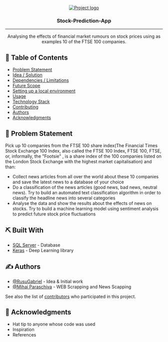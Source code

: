 <p align="center">
  <a href="" rel="noopener">
 <img src="https://i.imgur.com/AZ2iWek.png" alt="Project logo"></a>
</p>
<h3 align="center">Stock-Prediction-App</h3>

---

<p align="center"> Analysing the effects of financial market rumours
on stock prices using as examples 10 of the FTSE 100 companies. 
    <br> 
</p>

## 📝 Table of Contents
- [Problem Statement](#problem_statement)
- [Idea / Solution](#idea)
- [Dependencies / Limitations](#limitations)
- [Future Scope](#future_scope)
- [Setting up a local environment](#getting_started)
- [Usage](#usage)
- [Technology Stack](#tech_stack)
- [Contributing](../CONTRIBUTING.md)
- [Authors](#authors)
- [Acknowledgments](#acknowledgments)

## 🧐 Problem Statement <a name = "problem_statement"></a>
Pick up 10 companies from the FTSE 100 share index(The Financial Times Stock Exchange 100 Index, also called the FTSE 100 Index, FTSE 100, FTSE, or, informally, the "Footsie" , is a share index of the 100 companies listed on the London Stock Exchange with the highest market capitalisation) and than:
* Collect news articles from all over the world about these 10 companies and save the latest news to a database of your choice
* Do a classification of the news articles (good news, bad news, neutral news). Try to build an automated text classification algorithm in order to classify the headline news into several categories 
* Analyse the data and show the results about the effects of news on stocks. Try to build a machine learning model using sentiment analysis to predict future stock price fluctuations

## ⛏️ Built With <a name = "tech_stack"></a>
- [SQL Server](https://www.microsoft.com/en-us/sql-server/) - Database
- [Keras](https://keras.io/) - Deep Learning library

## ✍️ Authors <a name = "authors"></a>
- [@RusuGabriel](https://github.com/RusuGabriel) - Idea & Initial work
- [@Mihai Paraschiva]() - WEB Scrapping and News Scapping

See also the list of [contributors](https://github.com/RusuGabriel/Stock-Prediction-App/graphs/contributors) 
who participated in this project.

## 🎉 Acknowledgments <a name = "acknowledgments"></a>
- Hat tip to anyone whose code was used
- Inspiration
- References
